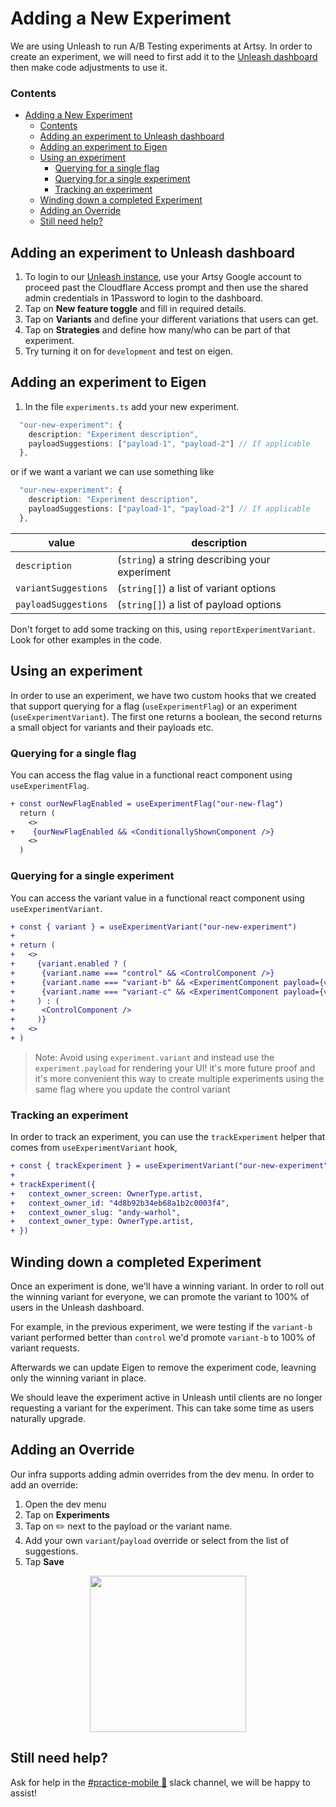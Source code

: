 # Adding a New Experiment

We are using Unleash to run A/B Testing experiments at Artsy. In order to create an experiment, we will need to first add it to the [Unleash dashboard](https://unleash.artsy.net/projects/default) then make code adjustments to use it.

### Contents

- [Adding a New Experiment](#adding-a-new-experiment)
  - [Contents](#contents)
  - [Adding an experiment to Unleash dashboard](#adding-an-experiment-to-unleash-dashboard)
  - [Adding an experiment to Eigen](#adding-an-experiment-to-eigen)
  - [Using an experiment](#using-an-experiment)
    - [Querying for a single flag](#querying-for-a-single-flag)
    - [Querying for a single experiment](#querying-for-a-single-experiment)
    - [Tracking an experiment](#tracking-an-experiment)
  - [Winding down a completed Experiment](#winding-down-a-completed-experiment)
  - [Adding an Override](#adding-an-override)
  - [Still need help?](#still-need-help)

## Adding an experiment to Unleash dashboard

1. To login to our [Unleash instance](https://unleash.artsy.net/projects/default), use your Artsy Google account to proceed past the Cloudflare Access prompt and then use the shared admin credentials in 1Password to login to the dashboard.
2. Tap on **New feature toggle** and fill in required details.
3. Tap on **Variants** and define your different variations that users can get.
4. Tap on **Strategies** and define how many/who can be part of that experiment.
5. Try turning it on for `development` and test on eigen.

## Adding an experiment to Eigen

1. In the file `experiments.ts` add your new experiment.

```ts
  "our-new-experiment": {
    description: "Experiment description",
    payloadSuggestions: ["payload-1", "payload-2"] // If applicable
  },
```

or if we want a variant we can use something like

```ts
  "our-new-experiment": {
    description: "Experiment description",
    payloadSuggestions: ["payload-1", "payload-2"] // If applicable
  },
```

| value                | description                                    |
| -------------------- | ---------------------------------------------- |
| `description`        | (`string`) a string describing your experiment |
| `variantSuggestions` | (`string[]`) a list of variant options         |
| `payloadSuggestions` | (`string[]`) a list of payload options         |

Don't forget to add some tracking on this, using `reportExperimentVariant`. Look for other examples in the code.

## Using an experiment

In order to use an experiment, we have two custom hooks that we created that support querying for a flag (`useExperimentFlag`) or an experiment (`useExperimentVariant`). The first one returns a boolean, the second returns a small object for variants and their payloads etc.

### Querying for a single flag

You can access the flag value in a functional react component using `useExperimentFlag`.

```diff
+ const ourNewFlagEnabled = useExperimentFlag("our-new-flag")
  return (
    <>
+    {ourNewFlagEnabled && <ConditionallyShownComponent />}
    <>
  )
```

### Querying for a single experiment

You can access the variant value in a functional react component using `useExperimentVariant`.

```diff
+ const { variant } = useExperimentVariant("our-new-experiment")
+
+ return (
+   <>
+     {variant.enabled ? (
+      {variant.name === "control" && <ControlComponent />}
+      {variant.name === "variant-b" && <ExperimentComponent payload={variant.payload} />}
+      {variant.name === "variant-c" && <ExperimentComponent payload={variant.payload} />}
+     ) : (
+      <ControlComponent />
+     )}
+   <>
+ )
```

> Note: Avoid using `experiment.variant` and instead use the `experiment.payload` for rendering your UI! it's more future proof and it's more convenient this way to create multiple experiments using the same flag where you update the control variant

### Tracking an experiment

In order to track an experiment, you can use the `trackExperiment` helper that comes from `useExperimentVariant` hook,

```diff
+ const { trackExperiment } = useExperimentVariant("our-new-experiment")
+
+ trackExperiment({
+   context_owner_screen: OwnerType.artist,
+   context_owner_id: "4d8b92b34eb68a1b2c0003f4",
+   context_owner_slug: "andy-warhol",
+   context_owner_type: OwnerType.artist,
+ })
```

## Winding down a completed Experiment

Once an experiment is done, we'll have a winning variant. In order to roll out the winning variant for everyone, we can promote the variant to 100% of users in the Unleash dashboard.

For example, in the previous experiment, we were testing if the `variant-b` variant performed better than `control` we'd promote `variant-b` to 100% of variant requests.

Afterwards we can update Eigen to remove the experiment code, leavning only the winning variant in place.

We should leave the experiment active in Unleash until clients are no longer requesting a variant for the experiment. This can take some time as users naturally upgrade.

## Adding an Override

Our infra supports adding admin overrides from the dev menu. In order to add an override:

1. Open the dev menu
2. Tap on **Experiments**
3. Tap on ✏️ next to the payload or the variant name.
4. Add your own `variant`/`payload` override or select from the list of suggestions.
5. Tap **Save**

<center>
  <img src="./screenshots/adding_an_admin_override.gif" width="250"/>
</center>

## Still need help?

Ask for help in the [#practice-mobile 🔐](https://artsy.slack.com/archives/C02BAQ5K7) slack channel, we will be happy to assist!
